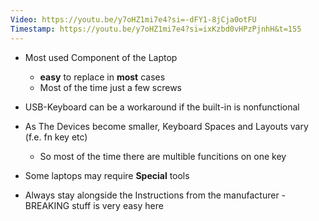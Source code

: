 ```yaml
---
Video: https://youtu.be/y7oHZ1mi7e4?si=-dFY1-8jCja0otFU
Timestamp: https://youtu.be/y7oHZ1mi7e4?si=ixKzbd0vHPzPjnhH&t=155
---
```


+ Most used Component of the Laptop
	+ **easy** to replace in **most** cases
	+ Most of the time just a few screws
	
+ USB-Keyboard can be a workaround if the built-in is nonfunctional

+ As The Devices become smaller, Keyboard Spaces and Layouts vary (f.e. fn key etc)
	+ So most of the time there are multible funcitions on one key

+ Some laptops may require  **Special** tools 
+ Always stay alongside the Instructions from the manufacturer - BREAKING stuff is very easy here